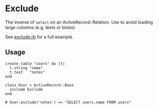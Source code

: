Exclude
=======

The inverse of `select` on an ActiveRecord::Relation. Use to avoid loading large columns (e.g. texts or blobs).

See [exclude.rb](https://github.com/nragaz/exclude/blob/master/lib/exclude.rb) for a full example.

Usage
-----

    create_table "users" do |t|
      t.string "name"
      t.text   "notes"
    end
    
    class User < ActiveRecord::Base
      include Exclude
    end
    
    # User.exclude('notes') => "SELECT users.name FROM users"
